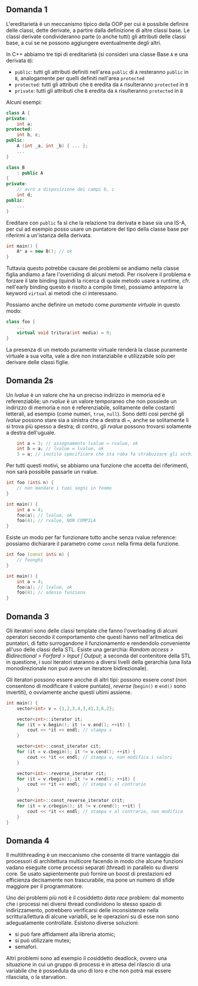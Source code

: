 ## Domanda 1
L'ereditarietà è un meccanismo tipico della OOP per cui è possibile definire delle classi, dette derivate, a partire dalla definizione di altre classi base. Le classi derivate condivideranno parte (o anche tutti) gli attributi delle classi base, a cui se ne possono aggiungere eventualmente degli altri.

In C++ abbiamo tre tipi di ereditarietà (si consideri una classe Base `A` e una derivata `B`):
* `public`: tutti gli attributi definiti nell'area `public` di `A` resteranno `public` in `B`, analogamente per quelli definiti nell'area `protected`
* `protected`: tutti gli attributi che `B` eredita da `A` risulteranno `protected` in `B`
* `private`: tutti gli attributi che `B` eredita da `A` risulteranno `protected` in `B`

Alcuni esempi:
```cpp
class A {
private:
    int a;
protected:
    int b, c;
public:
    A (int _a, int _b) { ... };
    ...
}

class B
    : public A
{
private:
    // avrò a disposizione dei campi b, c
    int d;
public:
    ...
}
```

Ereditare con `public` fa sì che la relazione tra derivata e base sia una IS-A, per cui ad esempio posso usare un puntatore del tipo della classe base per riferirmi a un'istanza della derivata.
```cpp
int main() {
    A* a = new B(); // ok
}
```
Tuttavia questo potrebbe causare dei problemi se andiamo nella classe figlia andiamo a fare l'overriding di alcuni metodi. Per risolvere il problema e forzare il late binding (quindi la ricerca di quale metodo usare a runtime, cfr. nell'early binding questo è risolto a compile time), possiamo anteporre la keyword `virtual` ai metodi che ci interessano. 

Possiamo anche definire un metodo come _puramente virtuale_ in questo modo:
```cpp
class foo {
    ...
    virtual void tritura(int media) = 0;
}
```
La presenza di un metodo puramente virtuale renderà la classe puramente virtuale a sua volta, vale a dire non instanziabile e utilizzabile solo per derivare delle classi figlie.

## Domanda 2s
Un _lvalue_ è un valore che ha un preciso indirizzo in memoria ed è referenziabile; un _rvalue_ è un valore temporaneo che non possiede un indirizzo di memoria e non è referenziabile, solitamente delle costanti letterali, ad esempio (come numeri, `true`, `null`). Sono detti così perché gli _lvalue_ possono stare sia a sinistra che a destra di `=`, anche se solitamente li si trova più spesso a destra; di contro, gli _rvalue_ possono trovarsi solamente a destra dell'uguale.
```cpp
    int a = 3; // assegnamento lvalue = rvalue, ok
    int b = a; // lvalue = lvalue, ok
    3 = a; // inutile specificare che sta roba fa strabuzzare gli occhi
```
Per tutti questi motivi, se abbiamo una funzione che accetta dei riferimenti, non sarà possibile passarle un rvalue.
```cpp
int foo (int& n) {
    // non mandare i tuoi sogni in foomo
}

int main() {
    int a = 4;
    foo(a); // lvalue, ok
    foo(4); // rvalue, NON COMPILA
}
```
Esiste un modo per far funzionare tutto anche senza rvalue reference: possiamo dichiarare il parametro come `const` nella firma della funzione.
```cpp
int foo (const int& n) {
    // foonghi
}

int main() {
    int a = 4;
    foo(a); // lvalue, ok
    foo(4); // adesso funziona
}
```

## Domanda 3
Gli iteratori sono delle classi template che fanno l'overloading di alcuni operatori secondo il comportamento che questi hanno nell'aritmetica dei puntatori, di fatto surrogandone il funzionamento e rendendolo conveniente all'uso delle classi della STL. Esiste una gerarchia: _Random access > Bidirectional > Forfard > Input | Output_; a seconda del contenitore della STL in questione, i suoi iteratori staranno a diversi livelli della gerarchia (una lista monodirezionale non può avere un iteratore bidirezionale).

Gli iteratori possono essere ancche di altri tipi: possono essere _const_ (non consentono di modificare il valore puntato), _reverse_ (`begin()` e `end()` sono invertiti), o ovviamente anche questi ultimi assieme.

```cpp
int main() {
    vector<int> v = {1,2,3,4,3,41,3,6,2};

    vector<int>::iterator it;
    for (it = v.begin(); it != v.end(); ++it) {
        cout << *it << endl; // stampa v
    }

    vector<int>::const_iterator cit;
    for (it = v.cbegin(); it != v.cend(); ++it) {
        cout << *it << endl; // stampa v, non modifica i valori
    }

    vector<int>::reverse_iterator rit;
    for (it = v.rbegin(); it != v.rend(); ++it) {
        cout << *it << endl; // stampa v al contrario
    }

    vector<int>::const_reverse_iterator crit;
    for (it = v.crbegin(); it != v.crend(); ++it) {
        cout << *it << endl; // stampa v al contrario, non modifica
    }
}
```

## Domanda 4
Il multithreading è un meccanismo che consente di trarre vantaggio dai processori di architettura multicore facendo in modo che alcune funzioni vadano eseguite come processi separati (thread) in parallelo su diversi core. Se usato sapientemente può fornire un boost di prestazioni ed efficienza decisamente non trascurabile, ma pone un numero di sfide maggiore per il programmatore.

Uno dei problemi più noti è il cosiddetto _data race_ problem: dal momento che i processi nei diversi thread condividono lo stesso spazio di indirizzamento, potrebbero verificarsi delle inconsistenze nella scrittura/lettura di alcune variabili, se le operazioni su di esse non sono adeguatamente controllate. Esistono diverse soluzioni:
* si può fare affidament alla libreria atomic;
* si può utilizzare mutex;
* semafori.

Altri problemi sono ad esempio il cosiddetto deadlock, ovvero una situazione in cui un gruppo di processi è in attesa del rilascio di una variabile che è posseduta da uno di loro e che non potrà mai essere rilasciata, o la starvation.
